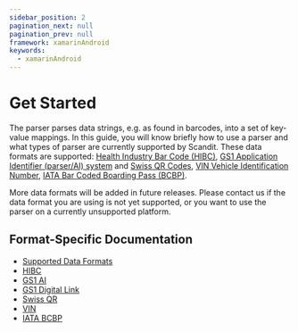 ```yaml
---
sidebar_position: 2
pagination_next: null
pagination_prev: null
framework: xamarinAndroid
keywords:
  - xamarinAndroid
---
```


# Get Started

The parser parses data strings, e.g. as found in barcodes, into a set of key-value mappings. In this guide, you will know briefly how to use a parser and what types of parser are currently supported by Scandit. These data formats are supported: [Health Industry Bar Code (HIBC)](https://docs.scandit.com/6.28/data-capture-sdk/xamarin.android/parser/hibc.html), [GS1 Application Identifier (parser/AI) system](https://docs.scandit.com/6.28/data-capture-sdk/xamarin.android/parser/gs1ai.html) and [Swiss QR Codes](https://docs.scandit.com/6.28/data-capture-sdk/xamarin.android/parser/swissqr.html), [VIN Vehicle Identification Number](https://docs.scandit.com/6.28/data-capture-sdk/xamarin.android/parser/vin.html), [IATA Bar Coded Boarding Pass (BCBP)](https://docs.scandit.com/6.28/data-capture-sdk/xamarin.android/parser/iata-bcbp.html).

More data formats will be added in future releases. Please contact us if the data format you are using is not yet supported, or you want to use the parser on a currently unsupported platform.

## Format-Specific Documentation

- [Supported Data Formats](https://docs.scandit.com/6.28/data-capture-sdk/xamarin.android/parser/formats.html)
- [HIBC](https://docs.scandit.com/6.28/data-capture-sdk/xamarin.android/parser/hibc.html)
- [GS1 AI](https://docs.scandit.com/6.28/data-capture-sdk/xamarin.android/parser/gs1ai.html)
- [GS1 Digital Link](https://docs.scandit.com/6.28/data-capture-sdk/xamarin.android/parser/gs1-digital-link.html)
- [Swiss QR](https://docs.scandit.com/6.28/data-capture-sdk/xamarin.android/parser/swissqr.html)
- [VIN](https://docs.scandit.com/6.28/data-capture-sdk/xamarin.android/parser/vin.html)
- [IATA BCBP](https://docs.scandit.com/6.28/data-capture-sdk/xamarin.android/parser/iata-bcbp.html)
